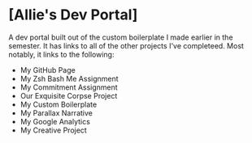 # [Allie's Dev Portal]

A dev portal built out of the custom boilerplate I made earlier in the semester. It has links to all of the other projects I've completeed. Most notably, it links to the following:
* My GitHub Page
* My Zsh Bash Me Assignment
* My Commitment Assignment
* Our Exquisite Corpse Project
* My Custom Boilerplate
* My Parallax Narrative
* My Google Analytics
* My Creative Project

